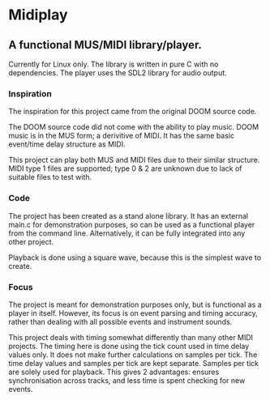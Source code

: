 # Midiplay

## A functional MUS/MIDI library/player.
Currently for Linux only.
The library is written in pure C with no dependencies.
The player uses the SDL2 library for audio output.

### Inspiration
The inspiration for this project came from the original DOOM source code.

The DOOM source code did not come with the ability to play music. DOOM music is in the MUS form; a derivitive of MIDI. It has the same basic event/time delay structure as MIDI.

This project can play both MUS and MIDI files due to their similar structure. MIDI type 1 files are supported; type 0 & 2 are unknown due to lack of suitable files to test with.

### Code
The project has been created as a stand alone library. It has an external main.c for demonstration purposes, so can be used as a functional player from the command line. Alternatively, it can be fully integrated into any other project.

Playback is done using a square wave, because this is the simplest wave to create.

### Focus
The project is meant for demonstration purposes only, but is functional as a player in itself. However, its focus is on event parsing and timing accuracy, rather than dealing with all possible events and instrument sounds.

This project deals with timing somewhat differently than many other MIDI projects. The timing here is done using the tick count used in time delay values only. It does not make further calculations on samples per tick. The time delay values and samples per tick are kept separate. Samples per tick are solely used for playback. This gives 2 advantages: ensures synchronisation across tracks, and less time is spent checking for new events.
